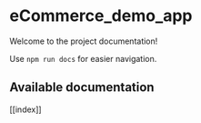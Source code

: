 # eCommerce_demo_app

Welcome to the project documentation!

Use `npm run docs` for easier navigation.

## Available documentation

[[index]]
